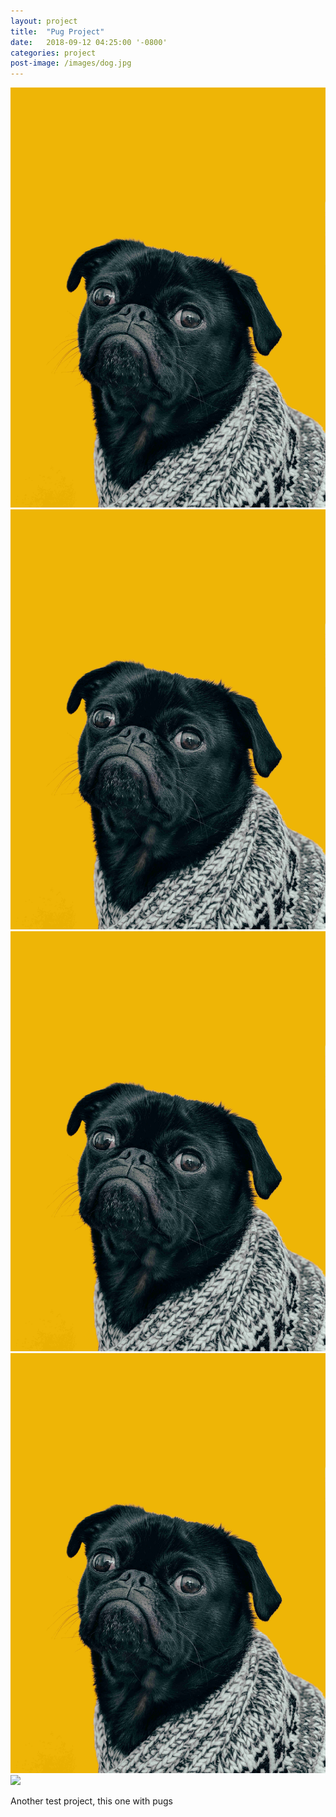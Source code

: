 ```yaml
---
layout: project
title:  "Pug Project"
date:   2018-09-12 04:25:00 '-0800'
categories: project
post-image: /images/dog.jpg
---
```


<div id="lightgallery">
    <a href="/images/dog.jpg" data-sub-html="1st dog" class="img-ctn large-image">
        <div class="img-wrap">
            <img src="/images/dog.jpg">
            <i class="fas fa-search"></i>
        </div>
    </a>
    <a href="/images/dog.jpg" data-sub-html="2nd dog" class="img-ctn">
        <div class="img-wrap">
            <img src="/images/dog.jpg">
            <i class="fas fa-search"></i>
        </div>
    </a>
    <a href="/images/dog.jpg" data-sub-html="3rd dog" class="img-ctn">
        <div class="img-wrap">
            <img src="/images/dog.jpg">
            <i class="fas fa-search"></i>
        </div>
    </a>
    <a href="/images/dog.jpg" data-sub-html="4th dog" class="img-ctn">
        <div class="img-wrap">
            <img src="/images/dog.jpg">
            <i class="fas fa-search"></i>
        </div>
    </a>
    <a href="https://www.youtube.com/watch?v=s5QHFZ3xCY0" data-poster="https://img.youtube.com/vi/s5QHFZ3xCY0/0.jpg" data-sub-html="<h3>Pug trying foods</h3>" class="img-ctn">
        <div class="img-wrap">
            <img src="https://img.youtube.com/vi/s5QHFZ3xCY0/0.jpg">
            <i class="fas fa-play"></i>
        </div>
    </a>
</div>

Another test project, this one with pugs
<!--more-->